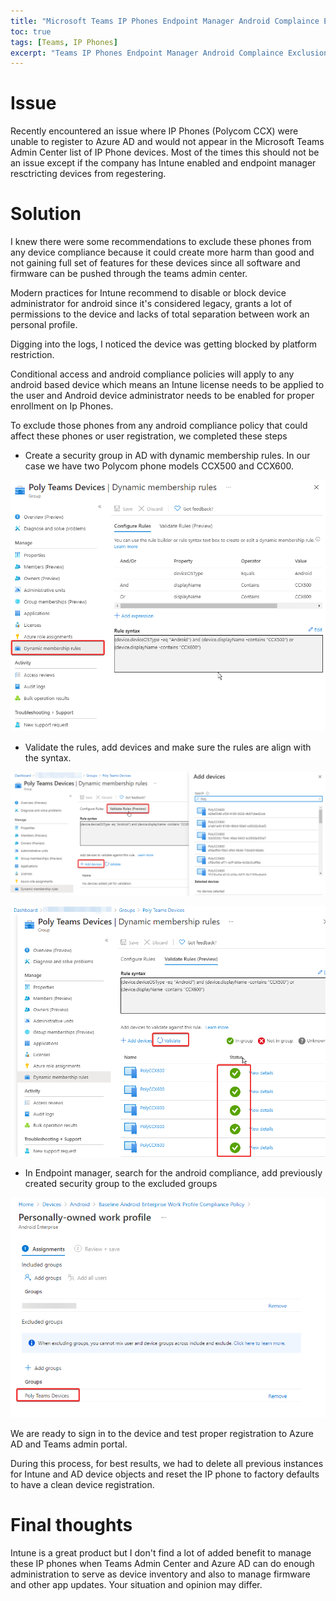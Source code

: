 ```yaml
---
title: "Microsoft Teams IP Phones Endpoint Manager Android Complaince Exclusion"
toc: true
tags: [Teams, IP Phones]
excerpt: "Teams IP Phones Endpoint Manager Android Complaince Exclusion "
---
```


# Issue

Recently encountered an issue where IP Phones (Polycom CCX) were unable to register to Azure AD and would not appear in the Microsoft Teams Admin Center list of IP Phone devices. Most of the times this should not be an issue except if the company has Intune enabled and endpoint manager resctricting devices from regestering.

# Solution

I knew there were some recommendations to exclude these phones from any device compliance because it could create more harm than good and not gaining full set of features for these devices since all software and firmware can be pushed through the teams admin center.

Modern practices for Intune recommend to disable or block device administrator for android since it's considered legacy, grants a lot of permissions to the device and lacks of total separation between work an personal profile.

Digging into the logs, I noticed the device was getting blocked by platform restriction.

Conditional access and android compliance policies will apply to any android based device which means an Intune license needs to be applied to the user and Android device administrator needs to be enabled for proper enrollment on Ip Phones.

To exclude those phones from any android compliance policy that could affect these phones or user registration, we completed these steps

- Create a security group in AD with dynamic membership rules. In our case we have two Polycom phone models CCX500 and CCX600.

![](../assets/images/AzurePolycomPhoneSecurityGroupRules.png)

- Validate the rules, add devices and make sure the rules are align with the syntax.

![](../assets/images/AzurePolycomPhoneSecurityGroupRulesValidateAddDevices.png)

![](../assets/images/AzurePolycomPhoneSecurityGroupRulesValidateDevices.png)

- In Endpoint manager, search for the android compliance, add previously created security group to the excluded groups

![](../assets/images/EndpointManager%20Group%20Exclusion.png)

We are ready to sign in to the device and test proper registration to Azure AD and Teams admin portal.

During this process, for best results, we had to delete all previous instances for Intune and AD device objects and reset the IP phone to factory defaults to have a clean device registration.

# Final thoughts

Intune is a great product but I don't find a lot of added benefit to manage these IP phones when Teams Admin Center and Azure AD can do enough administration to serve as device inventory and also to manage firmware and other app updates. Your situation and opinion may differ.